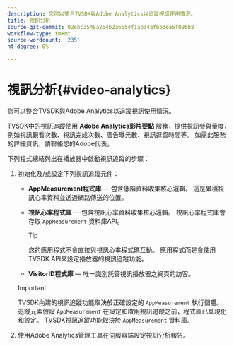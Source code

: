 ```yaml
---
description: 您可以整合TVSDK與Adobe Analytics以追蹤視訊使用情況。
title: 視訊分析
source-git-commit: 02ebc3548a254b2a6554f1ab34afbb3ea5f09bb8
workflow-type: tm+mt
source-wordcount: '235'
ht-degree: 0%

---
```


# 視訊分析{#video-analytics}

您可以整合TVSDK與Adobe Analytics以追蹤視訊使用情況。

TVSDK中的視訊追蹤使用 **Adobe Analytics影片要點** 服務，提供視訊參與量度，例如視訊觀看次數、視訊完成次數、廣告曝光數、視訊逗留時間等。 如需此服務的詳細資訊，請聯絡您的Adobe代表。

下列程式總結列出在播放器中啟動視訊追蹤的步驟：

1. 初始化及/或設定下列視訊追蹤元件：

   * **AppMeasurement程式庫**  — 包含低階資料收集核心邏輯。 這是累積視訊心率資料並透過網路傳送的位置。
   * **視訊心率程式庫**  — 包含視訊心率資料收集核心邏輯。 視訊心率程式庫會存取 `AppMeasurement` 資料庫API。

     >[!TIP]
     >
     >您的應用程式不會直接與視訊心率程式碼互動。 應用程式而是會使用TVSDK API來設定播放器的視訊追蹤功能。

   * **VisitorID程式庫**  — 唯一識別託管視訊播放器之網頁的訪客。

   >[!IMPORTANT]
   >
   >TVSDK內建的視訊追蹤功能取決於正確設定的 `AppMeasurement` 執行個體。 追蹤元素假設 `AppMeasurement` 在設定和啟用視訊追蹤之前，程式庫已具現化和設定。 TVSDK視訊追蹤功能取決於 `AppMeasurement` 資料庫。

1. 使用Adobe Analytics管理工具在伺服器端設定視訊分析報告。
